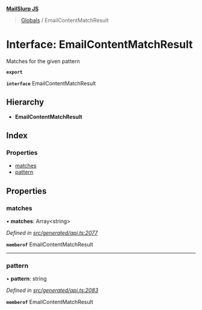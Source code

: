 **[MailSlurp JS](../README.md)**

> [Globals](../README.md) / EmailContentMatchResult

# Interface: EmailContentMatchResult

Matches for the given pattern

**`export`** 

**`interface`** EmailContentMatchResult

## Hierarchy

* **EmailContentMatchResult**

## Index

### Properties

* [matches](emailcontentmatchresult.md#matches)
* [pattern](emailcontentmatchresult.md#pattern)

## Properties

### matches

•  **matches**: Array\<string>

*Defined in [src/generated/api.ts:2077](https://github.com/mailslurp/mailslurp-client/blob/c5e5f20/src/generated/api.ts#L2077)*

**`memberof`** EmailContentMatchResult

___

### pattern

•  **pattern**: string

*Defined in [src/generated/api.ts:2083](https://github.com/mailslurp/mailslurp-client/blob/c5e5f20/src/generated/api.ts#L2083)*

**`memberof`** EmailContentMatchResult
